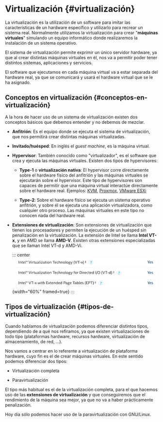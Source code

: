 

# Virtualización {#virtualización}

La virtualización es la utilización de un software para imitar las características de un hardware específico y utilizarlo para recrear un sistema real. Normalmente utilizamos la virtualización para crear "**máquinas virtuales**" simulando un equipo informático donde realizaremos la instalación de un sistema operativo.

El sistema de virtualización permite exprimir un único servidor hardware, ya que al crear distintas máquinas virtuales en él, nos va a permitir poder tener distintos sistemas, aplicaciones y servicios.

El software que ejecutamos en cada máquina virtual va a estar separada del hardware real, ya que se comunicará y usará el hardware virtual que se le ha asignado.

## Conceptos en virtualización {#conceptos-en-virtualización}

A la hora de hacer uso de un sistema de virtualización existen dos conceptos básicos que debemos entender y no debemos de mezclar.

-   **Anfitrión**: Es el equipo donde se ejecuta el sistema de virtualización, que nos permitirá crear distintas máquinas virtualizadas.

-   **Invitado/huésped**: En inglés el *guest machine*, es la máquina virtual.

-   **Hypervisor**: También conocido como "virtualizador", es el software que crea y ejecuta las máquinas virtuales. Existen dos tipos de hypervisores:

    -   **Type-1** o **virtualización nativa**: El hypervisor corre directamente sobre el hardware físico del anfitrión y las máquinas virtuales se ejecutarán sobre el hypervisor. Este tipo de hypervisores son capaces de permitir que una máquina virtual interactúe directamente sobre el hardware real. Ejemplos: [KVM](https://en.wikipedia.org/wiki/Kernel-based_Virtual_Machine), [Proxmox](https://en.wikipedia.org/wiki/Proxmox_Virtual_Environment), [VMware ESXi](https://en.wikipedia.org/wiki/VMware_ESXi)

    -   **Type-2**: Sobre el hardware físico se ejecuta un sistema operativo anfitrión, y sobre él se ejecuta una aplicación virtualizadora, como cualquier otro proceso. Las máquinas virtuales en este tipo no conocen nada del hardware real.

-   **Extensiones de virtualización**: Son extensiones de virtualización que tienen los procesadores y permiten la ejecución de un huésped sin penalización en la virtualización. La extensión de Intel se llama **Intel VT-x**, y en AMD se llama **AMD-V**. Existen otras extensiones especializadas que se llaman Intel VT-d y AMD-Vi.

    ::: center
    ![Ejemplo de procesador [Intel i5-14400](https://ark.intel.com/content/www/xl/es/ark/products/236788/intel-core-i5-processor-14400-20m-cache-up-to-4-70-ghz.html)](img/temas_comunes/virtualizacion/extension_intel.png){width="60%" framed=true}
    :::

## Tipos de virtualización {#tipos-de-virtualización}

Cuando hablamos de virtualización podemos diferenciar distintos tipos, dependiendo de a qué nos refiramos, ya que existen virtualizaciones de todo tipo (plataformas hardware, recursos hardware, virtualización de almacenamiento, de red, \...).

Nos vamos a centrar en lo referente a virtualización de plataforma hardware, cuyo fin es el de crear máquinas virtuales. En este sentido podemos diferenciar dos tipos:

-   Virtualización completa

-   Paravirtualización

El tipo más habitual es el de la virtualización completa, para el que hacemos uso de las **extensiones de virtualización** y que conseguiremos que el rendimiento de la máquina sea mejor, ya que no va a haber prácticamente penalización.

Hoy día sólo podemos hacer uso de la paravirtualización con GNU/Linux.

